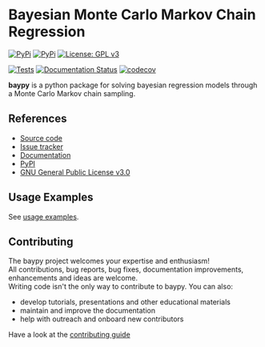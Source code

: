 # Bayesian Monte Carlo Markov Chain Regression

[![PyPi](https://img.shields.io/pypi/v/baypy)](https://pypi.org/project/baypy/)
[![PyPi](https://img.shields.io/pypi/pyversions/baypy.svg)](https://pypi.org/project/baypy/)
[![License: GPL v3](https://img.shields.io/badge/License-GPLv3-blue.svg)](https://github.com/AndreaBlengino/baypy/blob/master/LICENSE)

[![Tests](https://github.com/AndreaBlengino/baypy/actions/workflows/tests.yml/badge.svg?branch=master)](https://github.com/AndreaBlengino/baypy/actions/workflows/tests.yml)
[![Documentation Status](https://readthedocs.org/projects/baypy/badge/?version=latest)](https://baypy.readthedocs.io/en/latest/?badge=latest)
[![codecov](https://codecov.io/gh/AndreaBlengino/baypy/graph/badge.svg?token=T7FMO9ACJW)](https://codecov.io/gh/AndreaBlengino/baypy)

**baypy** is a python package for solving bayesian regression models 
through a Monte Carlo Markov chain sampling.

## References

- [Source code](https://github.com/AndreaBlengino/baypy/tree/master/baypy)  
- [Issue tracker](https://github.com/AndreaBlengino/baypy/issues)  
- [Documentation](https://baypy.readthedocs.io/en/latest/index.html)  
- [PyPI](https://pypi.org/project/baypy)  
- [GNU General Public License v3.0](https://github.com/AndreaBlengino/baypy/blob/master/LICENSE)

## Usage Examples

See [usage examples](https://github.com/AndreaBlengino/baypy/tree/master/examples).

## Contributing

The baypy project welcomes your expertise and enthusiasm!  
All contributions, bug reports, bug fixes, documentation improvements, 
enhancements and ideas are welcome.  
Writing code isn't the only way to contribute to baypy. You can also:

- develop tutorials, presentations and other educational materials
- maintain and improve the documentation
- help with outreach and onboard new contributors

Have a look at the [contributing guide](https://github.com/AndreaBlengino/baypy/blob/master/.github/CONTRIBUTING.md)
